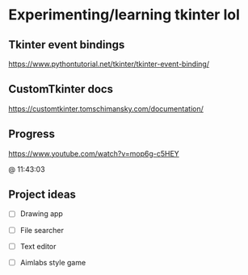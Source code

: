 # Experimenting/learning tkinter lol

## Tkinter event bindings
https://www.pythontutorial.net/tkinter/tkinter-event-binding/

## CustomTkinter docs
https://customtkinter.tomschimansky.com/documentation/

## Progress

https://www.youtube.com/watch?v=mop6g-c5HEY

@ 11:43:03
## Project ideas
 - [ ] Drawing app

 - [ ] File searcher

 - [ ] Text editor

 - [ ] Aimlabs style game
